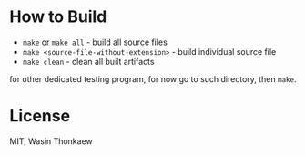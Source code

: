 # How to Build

* `make` or `make all` - build all source files
* `make <source-file-without-extension>` - build individual source file
* `make clean` - clean all built artifacts

for other dedicated testing program, for now go to such directory, then `make`.

# License

MIT, Wasin Thonkaew

